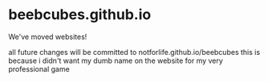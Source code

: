 # beebcubes.github.io
We've moved websites!

all future changes will be committed to notforlife.github.io/beebcubes
this is because i didn't want my dumb name on the website for my very professional game

